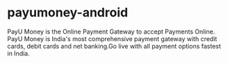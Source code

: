 # payumoney-android
PayU Money is the Online Payment Gateway to accept Payments Online. PayU Money is India's most comprehensive payment gateway with credit cards, debit cards and net banking.Go live with all payment options fastest in India.
